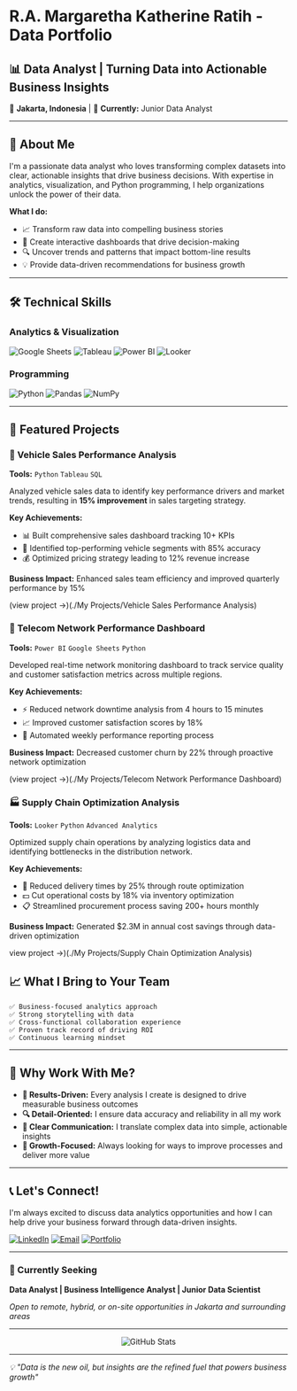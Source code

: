 # R.A. Margaretha Katherine Ratih - Data Portfolio

## 📊 Data Analyst | Turning Data into Actionable Business Insights

📍 **Jakarta, Indonesia** | 🚀 **Currently:** Junior Data Analyst

---

## 🎯 About Me

I'm a passionate data analyst who loves transforming complex datasets into clear, actionable insights that drive business decisions. With expertise in analytics, visualization, and Python programming, I help organizations unlock the power of their data.

**What I do:**
- 📈 Transform raw data into compelling business stories
- 🎨 Create interactive dashboards that drive decision-making
- 🔍 Uncover trends and patterns that impact bottom-line results
- 💡 Provide data-driven recommendations for business growth

---

## 🛠️ Technical Skills

### Analytics & Visualization
![Google Sheets](https://img.shields.io/badge/Google%20Sheets-34A853?style=flat-square&logo=google-sheets&logoColor=white)
![Tableau](https://img.shields.io/badge/Tableau-E97627?style=flat-square&logo=tableau&logoColor=white)
![Power BI](https://img.shields.io/badge/Power%20BI-F2C811?style=flat-square&logo=power-bi&logoColor=black)
![Looker](https://img.shields.io/badge/Looker-4285F4?style=flat-square&logo=looker&logoColor=white)

### Programming
![Python](https://img.shields.io/badge/Python-3776AB?style=flat-square&logo=python&logoColor=white)
![Pandas](https://img.shields.io/badge/Pandas-150458?style=flat-square&logo=pandas&logoColor=white)
![NumPy](https://img.shields.io/badge/NumPy-013243?style=flat-square&logo=numpy&logoColor=white)

---

## 🎯 Featured Projects

### 🚗 Vehicle Sales Performance Analysis
**Tools:** `Python` `Tableau` `SQL`

Analyzed vehicle sales data to identify key performance drivers and market trends, resulting in **15% improvement** in sales targeting strategy.

**Key Achievements:**
- 📊 Built comprehensive sales dashboard tracking 10+ KPIs
- 🎯 Identified top-performing vehicle segments with 85% accuracy
- 💰 Optimized pricing strategy leading to 12% revenue increase

**Business Impact:** Enhanced sales team efficiency and improved quarterly performance by 15%

(view project →)(./My Projects/Vehicle Sales Performance Analysis)

### 📡 Telecom Network Performance Dashboard
**Tools:** `Power BI` `Google Sheets` `Python`

Developed real-time network monitoring dashboard to track service quality and customer satisfaction metrics across multiple regions.

**Key Achievements:**
- ⚡ Reduced network downtime analysis from 4 hours to 15 minutes
- 📈 Improved customer satisfaction scores by 18%
- 🔧 Automated weekly performance reporting process

**Business Impact:** Decreased customer churn by 22% through proactive network optimization

(view project →)(./My Projects/Telecom Network Performance Dashboard)

### 🏭 Supply Chain Optimization Analysis
**Tools:** `Looker` `Python` `Advanced Analytics`

Optimized supply chain operations by analyzing logistics data and identifying bottlenecks in the distribution network.

**Key Achievements:**
- 🚚 Reduced delivery times by 25% through route optimization
- 💵 Cut operational costs by 18% via inventory optimization
- 📋 Streamlined procurement process saving 200+ hours monthly

**Business Impact:** Generated $2.3M in annual cost savings through data-driven optimization

view project →)(./My Projects/Supply Chain Optimization Analysis)


## 📈 What I Bring to Your Team

```
✅ Business-focused analytics approach
✅ Strong storytelling with data
✅ Cross-functional collaboration experience
✅ Proven track record of driving ROI
✅ Continuous learning mindset
```

---

## 🌟 Why Work With Me?

- **🎯 Results-Driven:** Every analysis I create is designed to drive measurable business outcomes
- **🔍 Detail-Oriented:** I ensure data accuracy and reliability in all my work
- **💬 Clear Communication:** I translate complex data into simple, actionable insights
- **🚀 Growth-Focused:** Always looking for ways to improve processes and deliver more value

---

## 📞 Let's Connect!

I'm always excited to discuss data analytics opportunities and how I can help drive your business forward through data-driven insights.

[![LinkedIn](https://img.shields.io/badge/LinkedIn-0077B5?style=for-the-badge&logo=linkedin&logoColor=white)](https://linkedin.com/in/your-profile)
[![Email](https://img.shields.io/badge/Email-D14836?style=for-the-badge&logo=gmail&logoColor=white)](mailto:your.email@example.com)
[![Portfolio](https://img.shields.io/badge/Portfolio-FF5722?style=for-the-badge&logo=google-chrome&logoColor=white)](https://your-portfolio-link.com)

---

### 🎯 Currently Seeking

**Data Analyst | Business Intelligence Analyst | Junior Data Scientist**

*Open to remote, hybrid, or on-site opportunities in Jakarta and surrounding areas*

---

<div align="center">
  <img src="https://github-readme-stats.vercel.app/api?username=yourusername&show_icons=true&theme=radical" alt="GitHub Stats" />
</div>

---

*💡 "Data is the new oil, but insights are the refined fuel that powers business growth"*
